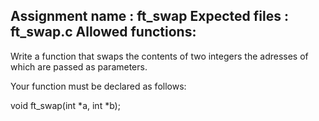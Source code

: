 Assignment name  : ft_swap
Expected files   : ft_swap.c
Allowed functions: 
--------------------------------------------------------------------------------

Write a function that swaps the contents of two integers the adresses of which
are passed as parameters.

Your function must be declared as follows:

void	ft_swap(int *a, int *b);

